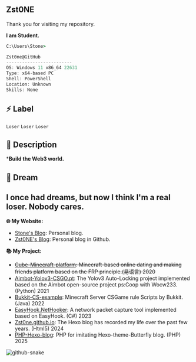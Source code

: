 ## Zst0NE

Thank you for visiting my repository.<br>

**I am Student.**

```cmd
C:\Users\Stone> 
```

```csharp
Zst0ne@GitHub
-------------------------
OS: Windows 11 x86_64 22631
Type: x64-based PC
Shell: PowerShell
Location: Unknown
Skills: None
```

## ⚡ Label
`Loser`  `Loser`  `Loser`  

## 🚀 Description

***Build the Web3 world.**  

## 🔭 Dream
**I once had dreams, but now I think I'm a real loser. Nobody cares.**
---

**🌐 My Website:** 
- [Stone's Blog](https://noobspace.cn): Personal blog.
- [Zst0NE's Blog](https://Zst0NE.github.io/): Personal blog in Github.

**📚 My Project:**
- ~~[Cube-Minecraft-platform](https://github.com/Zst0NE/Cube-Minecraft-platform):  Minecraft-based online dating and making friends platform based on the FRP principle.(易语言) 2020~~
- [Aimbot-Yolov3-CSGO.pt](https://github.com/Zst0ne/Game-model-of-yolov5):  The Yolov3 Auto-Locking project implemented based on the Aimbot open-source project ps:Coop with Wocw233.(Python) 2021
- [Bukkit-CS-example](https://github.com/Zst0NE/Bukkit-CS-example):  Minecraft Server CSGame rule Scripts by Bukkit. (Java) 2022
- [EasyHook.NetHooker](https://github.com/Zst0ne/NetHookDll3):  A network packet capture tool implemented based on EasyHook. (C#) 2023
- [Zst0ne.github.io](https://github.com/Zst0ne/Zst0NE.github.io):  The Hexo blog has recorded my life over the past few years. (Html5) 2024
- [PHP-Hexo-blog](https://github.com/Zst0ne/blog):  PHP for imitating Hexo-theme-Butterfly blog. (PHP) 2025

<picture>
  <source media="(prefers-color-scheme: dark)" srcset="github-snake-dark.svg" />
  <source media="(prefers-color-scheme: light)" srcset="github-snake.svg" />
  <img alt="github-snake" src="github-snake.svg" />
</picture>

